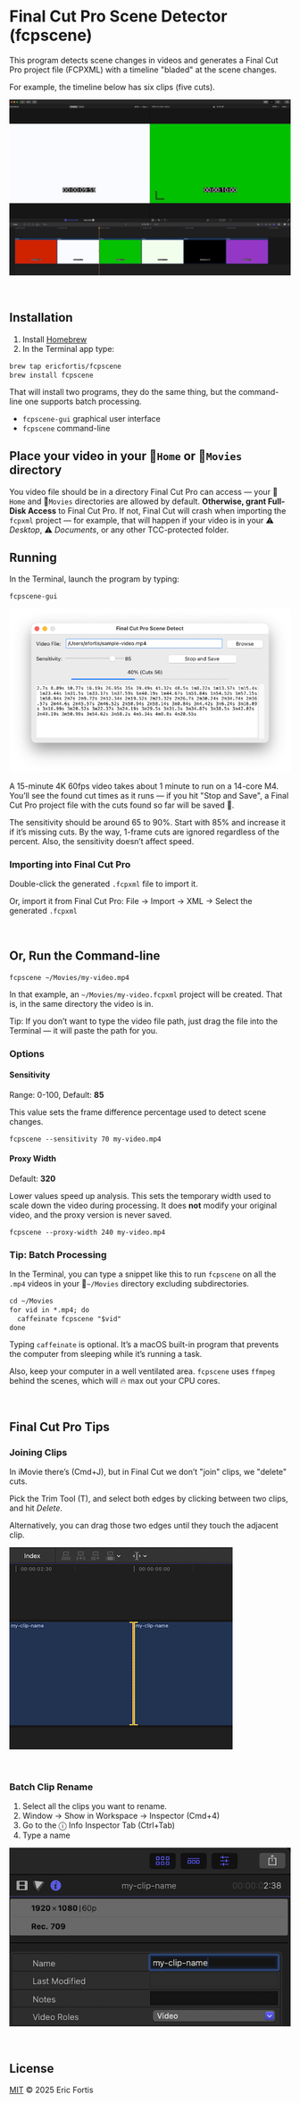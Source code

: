 # Final Cut Pro Scene Detector (fcpscene)

This program detects scene changes in videos and generates a Final Cut
Pro project file (FCPXML) with a timeline "bladed" at the scene changes.

For example, the timeline below has six clips (five cuts).

![](./README-example.jpg)


<br>

## Installation

1. Install [Homebrew](https://brew.sh)
2. In the Terminal app type:

```shell
brew tap ericfortis/fcpscene
brew install fcpscene
```

That will install two programs, they do the same thing, but the command-line one
supports batch processing.
- `fcpscene-gui` graphical user interface
- `fcpscene` command-line


## Place your video in your 📂`Home` or 📂`Movies` directory
You video file should be in a directory Final Cut Pro can access &mdash; your
📂`Home` and 📂`Movies` directories are allowed by default. **Otherwise, grant
Full-Disk Access** to Final Cut Pro. If not, Final Cut will crash when importing
the `fcpxml` project &mdash; for example, that will happen if your video is in
your ⚠️ _Desktop_, ⚠️ _Documents_, or any other TCC-protected folder.



## Running
In the Terminal, launch the program by typing:

```shell
fcpscene-gui
```
![](README-gui.png)

A 15-minute 4K 60fps video takes about 1 minute to run on a 14-core M4. You’ll
see the found cut times as it runs &mdash; if you hit "Stop and Save", a Final
Cut Pro project file with the cuts found so far will be saved 💾.

The sensitivity should be around 65 to 90%. Start with 85% and increase it if
it’s missing cuts. By the way, 1-frame cuts are ignored regardless of the
percent. Also, the sensitivity doesn’t affect speed.


### Importing into Final Cut Pro
Double-click the generated `.fcpxml` file to import it.

Or, import it from Final Cut Pro: File &rarr; Import &rarr; XML &rarr;  Select the generated `.fcpxml`

<br>



## Or, Run the Command-line

```shell
fcpscene ~/Movies/my-video.mp4
```

In that example, an `~/Movies/my-video.fcpxml` project will
be created. That is, in the same directory the video is in.

Tip: If you don’t want to type the video file path, just drag the
file into the Terminal — it will paste the path for you.


### Options

#### Sensitivity
Range: 0-100, Default: **85**

This value sets the frame difference percentage used to detect scene changes.

```shell
fcpscene --sensitivity 70 my-video.mp4
```

#### Proxy Width
Default: **320**

Lower values speed up analysis. This sets the temporary width
used to scale down the video during processing. It does **not**
modify your original video, and the proxy version is never saved.

```shell
fcpscene --proxy-width 240 my-video.mp4
```

### Tip: Batch Processing

In the Terminal, you can type a snippet like this to run `fcpscene` on all the
`.mp4` videos in your 📂`~/Movies` directory excluding subdirectories.

```shell
cd ~/Movies
for vid in *.mp4; do
  caffeinate fcpscene "$vid"
done
```

Typing `caffeinate` is optional. It’s a macOS built-in program that prevents the
computer from sleeping while it’s running a task.

Also, keep your computer in a well ventilated area. `fcpscene` uses `ffmpeg`
behind the scenes, which will 🔥 max out your CPU cores.


<br>


## Final Cut Pro Tips

### Joining Clips
In iMovie there’s (Cmd+J), but in Final Cut we don’t "join" clips, we "delete" cuts.

Pick the Trim Tool (T), and select both edges by clicking between
two clips, and hit _Delete_.

Alternatively, you can drag those two edges until they touch the adjacent clip.

![](README-tip-fcp-join-clips.png)

<br/>

### Batch Clip Rename
1. Select all the clips you want to rename.
2. Window &rarr; Show in Workspace &rarr; Inspector (Cmd+4)
3. Go to the ⓘ Info Inspector Tab (Ctrl+Tab)
4. Type a name

![](README-tip-fcp-batch-rename.png)


<br>

## License

[MIT](LICENSE) © 2025 Eric Fortis
